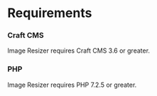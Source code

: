 # Requirements

### Craft CMS
Image Resizer requires Craft CMS 3.6 or greater.

### PHP
Image Resizer requires PHP 7.2.5 or greater.
